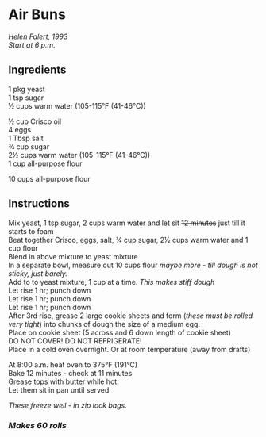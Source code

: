 # Air Buns

*Helen Falert, 1993*  
*Start at 6 p.m.*  

## Ingredients
1 pkg yeast  
1 tsp sugar  
&frac12; cups warm water (105-115&deg;F (41-46&deg;C))  

&frac12; cup Crisco oil  
4 eggs  
1 Tbsp salt  
&frac34; cup sugar  
2&frac12; cups warm water (105-115&deg;F (41-46&deg;C))  
1 cup all-purpose flour  

10 cups all-purpose flour  

## Instructions
Mix yeast, 1 tsp sugar, 2 cups warm water and let sit ~~12 minutes~~ just till it starts to foam    
Beat together Crisco, eggs, salt, &frac34; cup sugar, 2&frac12; cups warm water and 1 cup flour  
Blend in above mixture to yeast mixture  
In a separate bowl, measure out 10 cups flour *maybe more - till dough is not sticky, just barely.*  
Add to to yeast mixture, 1 cup at a time. *This makes stiff dough*  
Let rise 1 hr; punch down  
Let rise 1 hr; punch down  
Let rise 1 hr; punch down  
After 3rd rise, grease 2 large cookie sheets and form (*these must be rolled very tight*) into chunks of dough the size of a medium egg.  
Place on cookie sheet (5 across and 6 down length of cookie sheet)  
DO NOT COVER! DO NOT REFRIGERATE!  
Place in a cold oven overnight. Or at room temperature (away from drafts)  

At 8:00 a.m. heat oven to 375&deg;F (191&deg;C)  
Bake 12 minutes - check at 11 minutes  
Grease tops with butter while hot.  
Let them sit in pan until served.  

*These freeze well - in zip lock bags.*

### *Makes 60 rolls*
